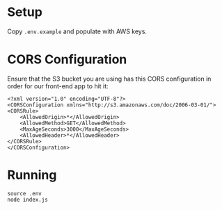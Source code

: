 # Setup

Copy `.env.example` and populate with AWS keys.

# CORS Configuration

Ensure that the S3 bucket you are using has this CORS configuration in order for our front-end app to hit it:

```
<?xml version="1.0" encoding="UTF-8"?>
<CORSConfiguration xmlns="http://s3.amazonaws.com/doc/2006-03-01/">
<CORSRule>
    <AllowedOrigin>*</AllowedOrigin>
    <AllowedMethod>GET</AllowedMethod>
    <MaxAgeSeconds>3000</MaxAgeSeconds>
    <AllowedHeader>*</AllowedHeader>
</CORSRule>
</CORSConfiguration>
```

# Running

```
source .env
node index.js
```
